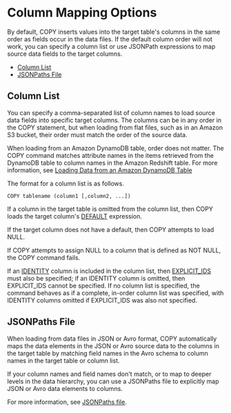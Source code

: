 # Column Mapping Options<a name="copy-parameters-column-mapping"></a>

By default, COPY inserts values into the target table's columns in the same order as fields occur in the data files\. If the default column order will not work, you can specify a column list or use JSONPath expressions to map source data fields to the target columns\. 
+ [Column List](#copy-column-list)
+ [JSONPaths File](#copy-column-mapping-jsonpaths)

## Column List<a name="copy-column-list"></a>

You can specify a comma\-separated list of column names to load source data fields into specific target columns\. The columns can be in any order in the COPY statement, but when loading from flat files, such as in an Amazon S3 bucket, their order must match the order of the source data\. 

When loading from an Amazon DynamoDB table, order does not matter\. The COPY command matches attribute names in the items retrieved from the DynamoDB table to column names in the Amazon Redshift table\. For more information, see [Loading Data from an Amazon DynamoDB Table](t_Loading-data-from-dynamodb.md)

 The format for a column list is as follows\.

```
COPY tablename (column1 [,column2, ...]) 
```

If a column in the target table is omitted from the column list, then COPY loads the target column's [DEFAULT](r_CREATE_TABLE_NEW.md#create-table-default) expression\.

If the target column does not have a default, then COPY attempts to load NULL\.

If COPY attempts to assign NULL to a column that is defined as NOT NULL, the COPY command fails\. 

If an [IDENTITY](r_CREATE_TABLE_NEW.md#identity-clause) column is included in the column list, then [EXPLICIT_IDS](copy-parameters-data-conversion.md#copy-explicit-ids) must also be specified; if an IDENTITY column is omitted, then EXPLICIT\_IDS cannot be specified\. If no column list is specified, the command behaves as if a complete, in\-order column list was specified, with IDENTITY columns omitted if EXPLICIT\_IDS was also not specified\.

## JSONPaths File<a name="copy-column-mapping-jsonpaths"></a>

When loading from data files in JSON or Avro format, COPY automatically maps the data elements in the JSON or Avro source data to the columns in the target table by matching field names in the Avro schema to column names in the target table or column list\.

If your column names and field names don't match, or to map to deeper levels in the data hierarchy, you can use a JSONPaths file to explicitly map JSON or Avro data elements to columns\. 

For more information, see [JSONPaths file](copy-parameters-data-format.md#copy-json-jsonpaths)\. 